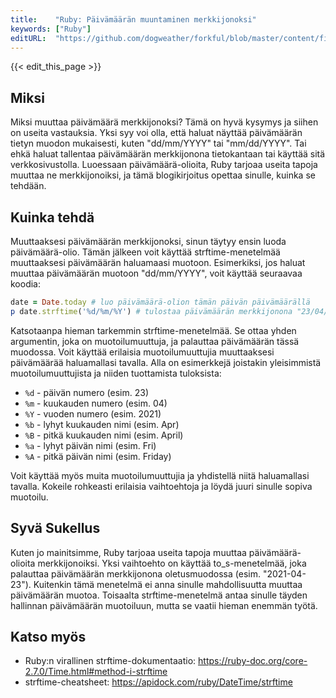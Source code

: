 ```yaml
---
title:    "Ruby: Päivämäärän muuntaminen merkkijonoksi"
keywords: ["Ruby"]
editURL:  "https://github.com/dogweather/forkful/blob/master/content/fi/ruby/converting-a-date-into-a-string.md"
---
```


{{< edit_this_page >}}

## Miksi

Miksi muuttaa päivämäärä merkkijonoksi? Tämä on hyvä kysymys ja siihen on useita vastauksia. Yksi syy voi olla, että haluat näyttää päivämäärän tietyn muodon mukaisesti, kuten "dd/mm/YYYY" tai "mm/dd/YYYY". Tai ehkä haluat tallentaa päivämäärän merkkijonona tietokantaan tai käyttää sitä verkkosivustolla. Luoessaan päivämäärä-olioita, Ruby tarjoaa useita tapoja muuttaa ne merkkijonoiksi, ja tämä blogikirjoitus opettaa sinulle, kuinka se tehdään.

## Kuinka tehdä

Muuttaaksesi päivämäärän merkkijonoksi, sinun täytyy ensin luoda päivämäärä-olio. Tämän jälkeen voit käyttää strftime-menetelmää muuttaaksesi päivämäärän haluamaasi muotoon. Esimerkiksi, jos haluat muuttaa päivämäärän muotoon "dd/mm/YYYY", voit käyttää seuraavaa koodia:

```ruby
date = Date.today # luo päivämäärä-olion tämän päivän päivämäärällä
p date.strftime('%d/%m/%Y') # tulostaa päivämäärän merkkijonona "23/04/2021"
```

Katsotaanpa hieman tarkemmin strftime-menetelmää. Se ottaa yhden argumentin, joka on muotoilumuuttuja, ja palauttaa päivämäärän tässä muodossa. Voit käyttää erilaisia muotoilumuuttujia muuttaaksesi päivämäärää haluamallasi tavalla. Alla on esimerkkejä joistakin yleisimmistä muotoilumuuttujista ja niiden tuottamista tuloksista:

* `%d` - päivän numero (esim. 23)
* `%m` - kuukauden numero (esim. 04)
* `%Y` - vuoden numero (esim. 2021)
* `%b` - lyhyt kuukauden nimi (esim. Apr)
* `%B` - pitkä kuukauden nimi (esim. April)
* `%a` - lyhyt päivän nimi (esim. Fri)
* `%A` - pitkä päivän nimi (esim. Friday)

Voit käyttää myös muita muotoilumuuttujia ja yhdistellä niitä haluamallasi tavalla. Kokeile rohkeasti erilaisia vaihtoehtoja ja löydä juuri sinulle sopiva muotoilu.

## Syvä Sukellus

Kuten jo mainitsimme, Ruby tarjoaa useita tapoja muuttaa päivämäärä-olioita merkkijonoiksi. Yksi vaihtoehto on käyttää to_s-menetelmää, joka palauttaa päivämäärän merkkijonona oletusmuodossa (esim. "2021-04-23"). Kuitenkin tämä menetelmä ei anna sinulle mahdollisuutta muuttaa päivämäärän muotoa. Toisaalta strftime-menetelmä antaa sinulle täyden hallinnan päivämäärän muotoiluun, mutta se vaatii hieman enemmän työtä.

## Katso myös

* Ruby:n virallinen strftime-dokumentaatio: https://ruby-doc.org/core-2.7.0/Time.html#method-i-strftime
* strftime-cheatsheet: https://apidock.com/ruby/DateTime/strftime